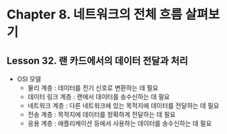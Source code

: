 # Chapter 8. 네트워크의 전체 흐름 살펴보기

## Lesson 32. 랜 카드에서의 데이터 전달과 처리
- OSI 모델  
    - 물리 계층 : 데이터를 전기 신호로 변환하는 데 필요  
    - 데이터 링크 계층 : 랜에서 데이터를 송수신하는 데 필요  
    - 네트워크 계층 : 다른 네트워크에 있는 목적지에 데이터를 전달하는 데 필요  
    - 전송 계층 : 목적지에 데이터를 정확하게 전달하는 데 필요  
    - 응용 계층 : 애플리케이션 등에서 사용하는 데이터를 송수신하는 데 필요  